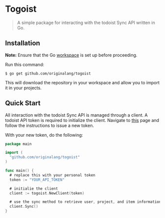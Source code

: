 # Togoist

> A simple package for interacting with the todoist Sync API written in Go.

## Installation

**Note:** Ensure that the Go [workspace](https://golang.org/doc/code.html#Workspaces) is set up before proceeding.

Run this command:

```
$ go get github.com/originalang/togoist
```
This will download the repository in your workspace and allow you to import it in your projects.

## Quick Start

All interaction with the todoist Sync API is managed through a client. A todoist API token is required to initialize the client. Navigate to [this](https://todoist.com/prefs/integrations) page and follow the instructions to issue a new token. 

With your new token, do the following:

```go
package main

import (
  "github.com/originalang/togoist"
)

func main() {
  # replace this with your personal token
  token := "YOUR_API_TOKEN"

  # initialie the client
  client := togoist.NewClient(token)

  # use the sync method to retrieve user, project, and item information
  client.Sync()
}
```
